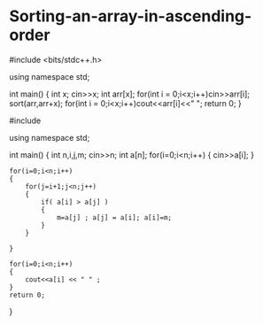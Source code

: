 # Sorting-an-array-in-ascending-order

#include <bits/stdc++.h>
 
using namespace std;
 
int main()
{
    int x;
    cin>>x;
    int arr[x];
    for(int i = 0;i<x;i++)cin>>arr[i];
    sort(arr,arr+x);
    for(int i = 0;i<x;i++)cout<<arr[i]<<" ";
    return 0;
}

#include <iostream>

using namespace std;

int main()
{
    int n,i,j,m;
    cin>>n;
    int a[n];
    for(i=0;i<n;i++)
    {
        cin>>a[i];
    }



    for(i=0;i<n;i++)
    {
        for(j=i+1;j<n;j++)
        {
            if( a[i] > a[j] )
            {
                m=a[j] ; a[j] = a[i]; a[i]=m;
            }
        }

    }

    for(i=0;i<n;i++)
    {
        cout<<a[i] << " " ;
    }
    return 0;
}
